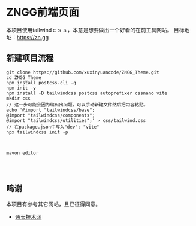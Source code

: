 # ZNGG前端页面
本项目使用tailwindｃｓｓ，本意是想要做出一个好看的在前工具网站。
目标地址：https://zn.gg

## 新建项目流程
```shell
git clone https://github.com/xuxinyuancode/ZNGG_Theme.git
cd ZNGG_Theme
npm install postcss-cli -g
npm init -y
npm install -D tailwindcss postcss autoprefixer cssnano vite
mkdir css
// 这一步可能会因为编码出问题，可以手动新建文件然后把内容粘贴。
echo '@import "tailwindcss/base";
@import "tailwindcss/components";
@import "tailwindcss/utilities";' > css/tailwind.css
// 在package.json中写入"dev": "vite"
npx tailwindcss init -p



mavon editor




```

## 鸣谢
本项目有参考其它网站，且已征得同意。
* [通天技术网](https://www.aqwdzy.com/)
